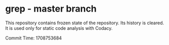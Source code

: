 # grep - master branch

This repository contains frozen state of the repository.
Its history is cleared. It is used only for static code
analysis with Codacy.

Commit Time: 1708753684
